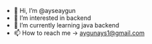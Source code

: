 - 👋 Hi, I’m @ayseaygun
- 👀 I’m interested in backend
- 🌱 I’m currently learning java backend
- 📫 How to reach me -> aygunays1@gmail.com

